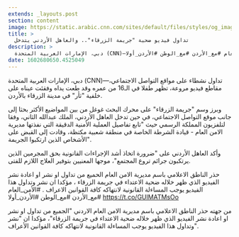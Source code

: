 ```yaml
--- 
extends: _layouts.post 
section: content 
image: https://static.arabic.cnn.com/sites/default/files/styles/og_image_v1/public/2020/10/14/images/GettyImages-630461574.jpg?h=b7ec88b6&itok=CVJiN2XM 
title: > 
  تداول فيديو ضحية "جريمة الزرقاء".. والعاهل الأردني يتدخل 
description: > 
  دبي، الإمارات العربية المتحدة (CNN)—تداول نشطاء على مواقع التواصل الاجتماعي، مقاطع فيديو مروعة، تظهر طفلا في الـ16 من عمره وقد طعت يداه وفقئت عيناه على خلفية "ثأر" في مدينة الزرقاء بالأردن.وبرز وسم "جريمة الزرقاء" على محرك البحث غوغل من بين المواضيع الأكثر بحثا إلى جانب موقع التواصل الاجتماعي، في حين تدخل العاهل الأردني، الملك عبدالله الثاني، وفقا لتلفزيون المملكة الرسمي حيث "تابع تفاصيل العملية الأمنية الدقيقة التي نفذتها مديرية الامن العام - قيادة الشرطة الخاصة في منطقة شعبية مكتظة، وقادت إلى القبض على الأشخاص الذين ارتكبوا الجريمة".وأكد العاهل الأردني على "ضرورة اتخاذ أشد الإجراءات القانونية بحق المجرمين الذين يرتكبون جرائم تروع المجتمع"، موجها المعنيين بتوفير العلاج اللازم للفتى.حذر الناطق الاعلامي باسم مديرية الامن العام الحميع من تداول او نشر او اعادة نشر الفيديو الذي ظهر خلاله ضحية الاعتداء في جريمة الزرقاء ، مؤكدا ان نشر وتداول هذا الفيديو يوجب المساءلة القانونية لانتهاكه كافة القوانين الاعراف .#الأمن_العام #مع_الأردن #مع_الوطن #الأردن_أولا https://t.co/GUlMATMsOoمن جهته حذر الناطق الاعلامي باسم مديرية الامن العام الاردني "الجميع من تداول او نشر او اعادة نشر الفيديو الذي ظهر خلاله ضحية الاعتداء في جريمة الزرقاء"، مؤكدا ان "نشر وتداول هذا الفيديو يوجب المساءلة القانونية لانتهاكه كافة القوانين الأعراف". 
date: 1602680650.4525049 
--- 
```

دبي، الإمارات العربية المتحدة (CNN)—تداول نشطاء على مواقع التواصل الاجتماعي، مقاطع فيديو مروعة، تظهر طفلا في الـ16 من عمره وقد طعت يداه وفقئت عيناه على خلفية "ثأر" في مدينة الزرقاء بالأردن.

وبرز وسم "جريمة الزرقاء" على محرك البحث غوغل من بين المواضيع الأكثر بحثا إلى جانب موقع التواصل الاجتماعي، في حين تدخل العاهل الأردني، الملك عبدالله الثاني، وفقا لتلفزيون المملكة الرسمي حيث "تابع تفاصيل العملية الأمنية الدقيقة التي نفذتها مديرية الامن العام - قيادة الشرطة الخاصة في منطقة شعبية مكتظة، وقادت إلى القبض على الأشخاص الذين ارتكبوا الجريمة".

وأكد العاهل الأردني على "ضرورة اتخاذ أشد الإجراءات القانونية بحق المجرمين الذين يرتكبون جرائم تروع المجتمع"، موجها المعنيين بتوفير العلاج اللازم للفتى.

حذر الناطق الاعلامي باسم مديرية الامن العام الحميع من تداول او نشر او اعادة نشر الفيديو الذي ظهر خلاله ضحية الاعتداء في جريمة الزرقاء ، مؤكدا ان نشر وتداول هذا الفيديو يوجب المساءلة القانونية لانتهاكه كافة القوانين الاعراف . #الأمن_العام #مع_الأردن #مع_الوطن #الأردن_أولا https://t.co/GUlMATMsOo

من جهته حذر الناطق الاعلامي باسم مديرية الامن العام الاردني "الجميع من تداول او نشر او اعادة نشر الفيديو الذي ظهر خلاله ضحية الاعتداء في جريمة الزرقاء"، مؤكدا ان "نشر وتداول هذا الفيديو يوجب المساءلة القانونية لانتهاكه كافة القوانين الأعراف".